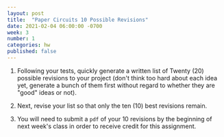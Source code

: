 ```yaml
---
layout: post
title:  "Paper Circuits 10 Possible Revisions"
date: 2021-02-04 06:00:00 -0700
week: 3
number: 1
categories: hw
published: false
---
```


1. Following your tests, quickly generate a written list of Twenty (20) possible revisions to your project (don't think too hard about each idea yet, generate a bunch of them first without regard to whether they are "good" ideas or not).

2. Next, revise your list so that only the ten (10) best revisions remain.

3. You will need to submit a `pdf` of your 10 revisions by the beginning of next week's class in order to receive credit for this assignment.
